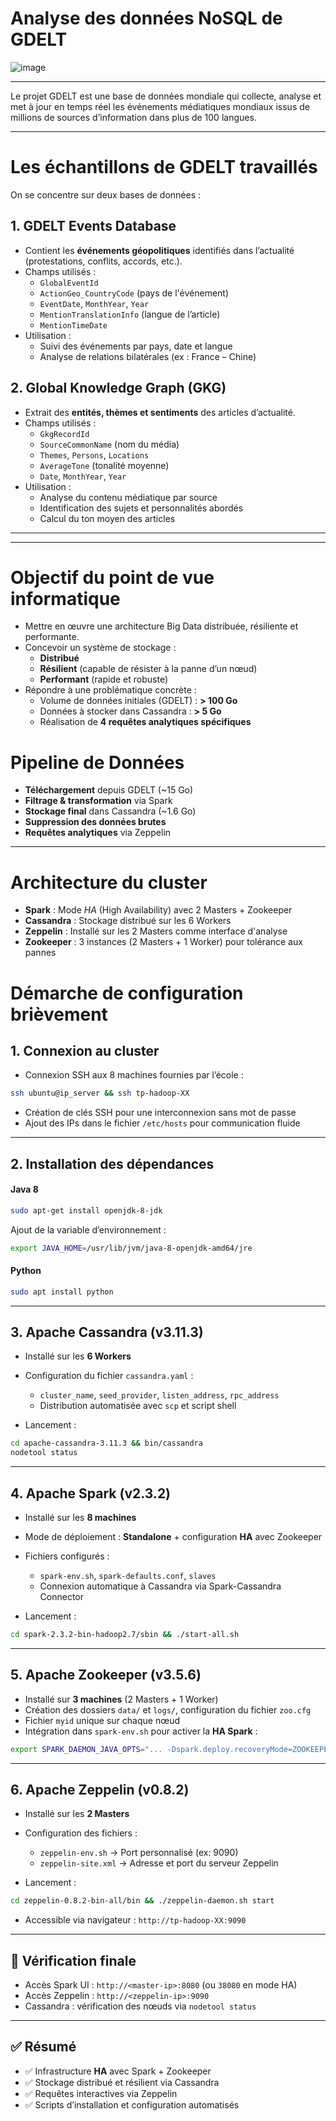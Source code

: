# Analyse des données NoSQL de GDELT
![image](https://github.com/user-attachments/assets/44604982-9484-47f5-bf76-42d21fbb1650)

****
Le projet GDELT est une base de données mondiale qui collecte, analyse et met à jour en temps réel les événements médiatiques mondiaux issus de millions de sources d’information dans plus de 100 langues.

****
# Les échantillons de GDELT travaillés
On se concentre sur deux bases de données :

## 1. **GDELT Events Database**  
   - Contient les **événements géopolitiques** identifiés dans l’actualité (protestations, conflits, accords, etc.).
   - Champs utilisés :
     - `GlobalEventId`
     - `ActionGeo_CountryCode` (pays de l'événement)
     - `EventDate`, `MonthYear`, `Year`
     - `MentionTranslationInfo` (langue de l’article)
     - `MentionTimeDate`
   - Utilisation :
     - Suivi des événements par pays, date et langue
     - Analyse de relations bilatérales (ex : France – Chine)


## 2. **Global Knowledge Graph (GKG)**  
   - Extrait des **entités, thèmes et sentiments** des articles d’actualité.
   - Champs utilisés :
     - `GkgRecordId`
     - `SourceCommonName` (nom du média)
     - `Themes`, `Persons`, `Locations`
     - `AverageTone` (tonalité moyenne)
     - `Date`, `MonthYear`, `Year`
   - Utilisation :
     - Analyse du contenu médiatique par source
     - Identification des sujets et personnalités abordés
     - Calcul du ton moyen des articles
---
***
# Objectif du point de vue informatique 
- Mettre en œuvre une architecture Big Data distribuée, résiliente et performante.
- Concevoir un système de stockage :
  - **Distribué**
  - **Résilient** (capable de résister à la panne d’un nœud)
  - **Performant** (rapide et robuste)
- Répondre à une problématique concrète :
  - Volume de données initiales (GDELT) : **> 100 Go**
  - Données à stocker dans Cassandra : **> 5 Go**
  - Réalisation de **4 requêtes analytiques spécifiques**

# Pipeline de Données

- **Téléchargement** depuis GDELT (~15 Go)
- **Filtrage & transformation** via Spark
- **Stockage final** dans Cassandra (~1.6 Go)
- **Suppression des données brutes**
- **Requêtes analytiques** via Zeppelin

***
# Architecture du cluster 
- **Spark** : Mode *HA* (High Availability) avec 2 Masters + Zookeeper
- **Cassandra** : Stockage distribué sur les 6 Workers
- **Zeppelin** : Installé sur les 2 Masters comme interface d'analyse
- **Zookeeper** : 3 instances (2 Masters + 1 Worker) pour tolérance aux pannes

# Démarche de configuration brièvement
## 1. Connexion au cluster

- Connexion SSH aux 8 machines fournies par l’école :
```bash
ssh ubuntu@ip_server && ssh tp-hadoop-XX
```

- Création de clés SSH pour une interconnexion sans mot de passe
- Ajout des IPs dans le fichier `/etc/hosts` pour communication fluide
---

## 2. Installation des dépendances
#### Java 8
```bash
sudo apt-get install openjdk-8-jdk
```
Ajout de la variable d’environnement :
```bash
export JAVA_HOME=/usr/lib/jvm/java-8-openjdk-amd64/jre
```

#### Python
```bash
sudo apt install python
```

---
## 3. Apache Cassandra (v3.11.3)

- Installé sur les **6 Workers**
- Configuration du fichier `cassandra.yaml` :
  - `cluster_name`, `seed_provider`, `listen_address`, `rpc_address`
  - Distribution automatisée avec `scp` et script shell

- Lancement :
```bash
cd apache-cassandra-3.11.3 && bin/cassandra
nodetool status
```

---

## 4. Apache Spark (v2.3.2)

- Installé sur les **8 machines**
- Mode de déploiement : **Standalone** + configuration **HA** avec Zookeeper
- Fichiers configurés :
  - `spark-env.sh`, `spark-defaults.conf`, `slaves`
  - Connexion automatique à Cassandra via Spark-Cassandra Connector

- Lancement :
```bash
cd spark-2.3.2-bin-hadoop2.7/sbin && ./start-all.sh
```

---

## 5. Apache Zookeeper (v3.5.6)

- Installé sur **3 machines** (2 Masters + 1 Worker)
- Création des dossiers `data/` et `logs/`, configuration du fichier `zoo.cfg`
- Fichier `myid` unique sur chaque nœud
- Intégration dans `spark-env.sh` pour activer la **HA Spark** :
```bash
export SPARK_DAEMON_JAVA_OPTS="... -Dspark.deploy.recoveryMode=ZOOKEEPER ..."
```

---

## 6. Apache Zeppelin (v0.8.2)

- Installé sur les **2 Masters**
- Configuration des fichiers :
  - `zeppelin-env.sh` → Port personnalisé (ex: 9090)
  - `zeppelin-site.xml` → Adresse et port du serveur Zeppelin

- Lancement :
```bash
cd zeppelin-0.8.2-bin-all/bin && ./zeppelin-daemon.sh start
```
- Accessible via navigateur : `http://tp-hadoop-XX:9090`

---

## 🧪 Vérification finale

- Accès Spark UI : `http://<master-ip>:8080` (ou `38080` en mode HA)
- Accès Zeppelin : `http://<zeppelin-ip>:9090`
- Cassandra : vérification des nœuds via `nodetool status`
---

## ✅ Résumé

- ✅ Infrastructure **HA** avec Spark + Zookeeper
- ✅ Stockage distribué et résilient via Cassandra
- ✅ Requêtes interactives via Zeppelin
- ✅ Scripts d’installation et configuration automatisés







